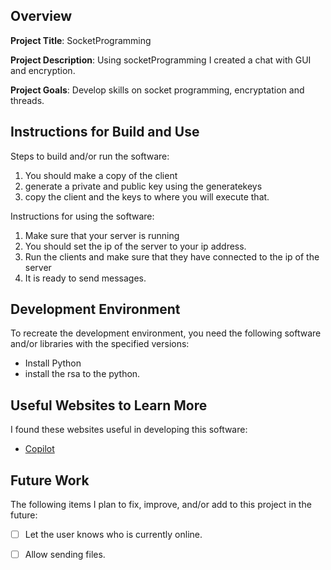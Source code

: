 ## Overview

**Project Title**:
SocketProgramming

**Project Description**:
Using socketProgramming I created a chat with GUI and encryption.

**Project Goals**:
Develop skills on socket programming, encryptation and threads.

## Instructions for Build and Use

Steps to build and/or run the software:

1. You should make a copy of the client
2. generate a private and public key using the generatekeys
3. copy the client and the keys to where you will execute that.

Instructions for using the software:

1. Make sure that your server is running
2. You should set the ip of the server to your ip address.
3. Run the clients and make sure that they have connected to the ip of the server
4. It is ready to send messages.

## Development Environment 

To recreate the development environment, you need the following software and/or libraries with the specified versions:

*  Install Python
*  install the rsa to the python.


## Useful Websites to Learn More

I found these websites useful in developing this software:

* [Copilot](bing.com)


## Future Work

The following items I plan to fix, improve, and/or add to this project in the future:

* [ ] Let the user knows who is currently online.
* [ ] Allow sending files.

